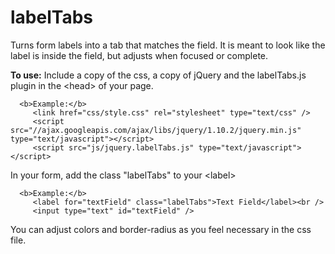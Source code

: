 labelTabs
=========

Turns form labels into a tab that matches the field.  It is meant to look like the label is inside the field, but adjusts when focused or complete.

<b>To use:</b>
   Include a copy of the css, a copy of jQuery and the labelTabs.js plugin in the &#60;head&#62; of your page.

      <b>Example:</b>
         <link href="css/style.css" rel="stylesheet" type="text/css" />
         <script src="//ajax.googleapis.com/ajax/libs/jquery/1.10.2/jquery.min.js" type="text/javascript"></script>
         <script src="js/jquery.labelTabs.js" type="text/javascript"></script>
   
   In your form, add the class "labelTabs" to your &#60;label&#62;
   
      <b>Example:</b>
         <label for="textField" class="labelTabs">Text Field</label><br />
         <input type="text" id="textField" />
         
You can adjust colors and border-radius as you feel necessary in the css file.

